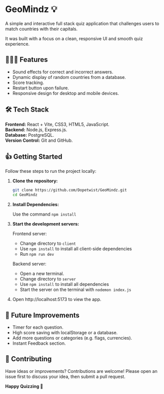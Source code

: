 # GeoMindz 💡

A simple and interactive full stack quiz application that challenges users to match countries with their capitals.   

It was built with a focus on a clean, responsive UI and smooth quiz experience.

## 🏄🏻‍♂️ Features

* Sound effects for correct and incorrect answers.
* Dynamic display of random countries from a database.
* Score tracking.
* Restart button upon failure.
* Responsive design for desktop and mobile devices.

## 🛠️ Tech Stack

**Frontend:** React + Vite, CSS3, HTML5, JavaScript.  
**Backend:** Node.js, Express.js.  
**Database:** PostgreSQL.  
**Version Control:** Git and GitHub.


## 👍 Getting Started

Follow these steps to run the project locally:

1. **Clone the repository:**
   
   ```bash
   git clone https://github.com/Dopetwist/GeoMindz.git
   cd GeoMindz

2. **Install Dependencies:**

    Use the command `npm install`

3. **Start the development servers:**
   
   Frontend server:
   * Change directory to `client`
   * Use `npm install` to install all client-side dependencies
   * Run `npm run dev`

   Backend server:
   * Open a new terminal.
   * Change directory to `server`
   * Use `npm install` to install all dependencies
   * Start the server on the terminal with `nodemon index.js`

4. Open http://localhost:5173 to view the app.


## 🔮 Future Improvements

  * Timer for each question.
  * High score saving with localStorage or a database.
  * Add more questions or categories (e.g. flags, currencies).
  * Instant Feedback section.

## 🤝 Contributing

Have ideas or improvements? Contributions are welcome! Please open an issue first to discuss your idea, then submit a pull request.




**Happy Quizzing 🎉**
